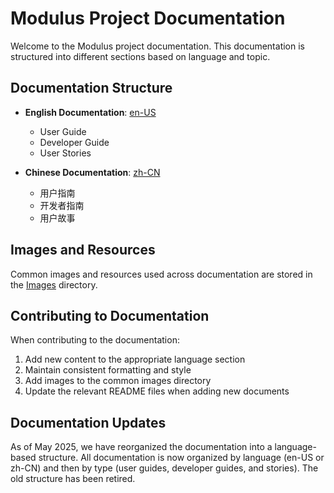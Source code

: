 # Modulus Project Documentation

Welcome to the Modulus project documentation. This documentation is structured into different sections based on language and topic.

## Documentation Structure

- **English Documentation**: [en-US](./en-US/README.md)
  - User Guide
  - Developer Guide
  - User Stories

- **Chinese Documentation**: [zh-CN](./zh-CN/README.md)
  - 用户指南
  - 开发者指南
  - 用户故事

## Images and Resources

Common images and resources used across documentation are stored in the [Images](./Images) directory.

## Contributing to Documentation

When contributing to the documentation:

1. Add new content to the appropriate language section
2. Maintain consistent formatting and style
3. Add images to the common images directory
4. Update the relevant README files when adding new documents

## Documentation Updates

As of May 2025, we have reorganized the documentation into a language-based structure. All documentation is now organized by language (en-US or zh-CN) and then by type (user guides, developer guides, and stories). The old structure has been retired.
